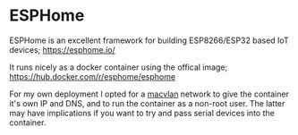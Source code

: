 # ESPHome

ESPHome is an excellent framework for building ESP8266/ESP32 based IoT devices;  https://esphome.io/

It runs nicely as a docker container using the offical image; https://hub.docker.com/r/esphome/esphome

For my own deployment I opted for a [macvlan](https://github.com/Fraddles/Home-Automation/tree/main/macvlan) network to give the container it's own IP and DNS, and to run the container as a non-root user.  The latter may have implications if you want to try and pass serial devices into the container.
